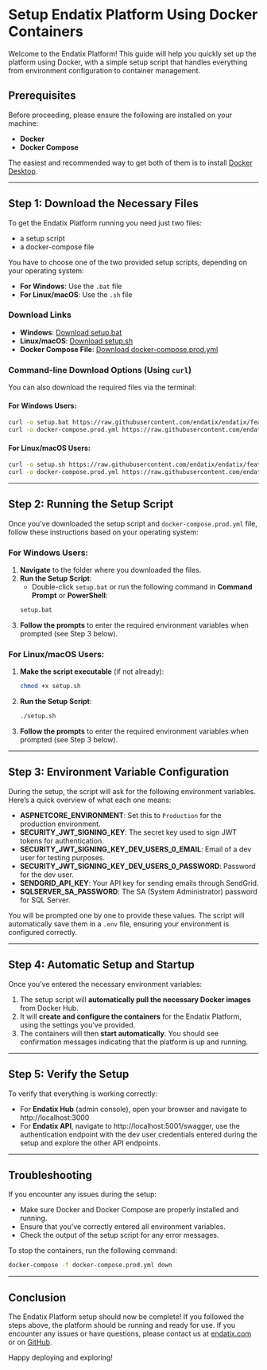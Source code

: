 # Setup Endatix Platform Using Docker Containers

Welcome to the Endatix Platform! This guide will help you quickly set up the platform using Docker, with a simple setup script that handles everything from environment configuration to container management.

## Prerequisites

Before proceeding, please ensure the following are installed on your machine:

- **Docker**
- **Docker Compose**

The easiest and recommended way to get both of them is to install [Docker Desktop](https://docs.docker.com/get-docker/).

---

## Step 1: Download the Necessary Files

To get the Endatix Platform running you need just two files:
- a setup script
- a docker-compose file

You have to choose one of the two provided setup scripts, depending on your operating system:

- **For Windows**: Use the `.bat` file
- **For Linux/macOS**: Use the `.sh` file

### Download Links

- **Windows**: [Download setup.bat](https://raw.githubusercontent.com/endatix/endatix/feature/issue-84-set-up-docker/docker/setup.bat)
- **Linux/macOS**: [Download setup.sh](https://raw.githubusercontent.com/endatix/endatix/feature/issue-84-set-up-docker/docker/setup.sh)
- **Docker Compose File**: [Download docker-compose.prod.yml](https://raw.githubusercontent.com/endatix/endatix/feature/issue-84-set-up-docker/docker/docker-compose.prod.yml)

### Command-line Download Options (Using `curl`)

You can also download the required files via the terminal:

#### For Windows Users:
```bash
curl -o setup.bat https://raw.githubusercontent.com/endatix/endatix/feature/issue-84-set-up-docker/docker/setup.bat
curl -o docker-compose.prod.yml https://raw.githubusercontent.com/endatix/endatix/feature/issue-84-set-up-docker/docker/docker-compose.prod.yml
```

#### For Linux/macOS Users:
```bash
curl -o setup.sh https://raw.githubusercontent.com/endatix/endatix/feature/issue-84-set-up-docker/docker/setup.sh
curl -o docker-compose.prod.yml https://raw.githubusercontent.com/endatix/endatix/feature/issue-84-set-up-docker/docker/docker-compose.prod.yml
```

---

## Step 2: Running the Setup Script

Once you've downloaded the setup script and `docker-compose.prod.yml` file, follow these instructions based on your operating system:

### **For Windows Users**:
1. **Navigate** to the folder where you downloaded the files.
2. **Run the Setup Script**: 
   - Double-click `setup.bat` or run the following command in **Command Prompt** or **PowerShell**:
   ```bash
   setup.bat
   ```
3. **Follow the prompts** to enter the required environment variables when prompted (see Step 3 below).

### **For Linux/macOS Users**:
1. **Make the script executable** (if not already):
   ```bash
   chmod +x setup.sh
   ```
2. **Run the Setup Script**:
   ```bash
   ./setup.sh
   ```
3. **Follow the prompts** to enter the required environment variables when prompted (see Step 3 below).

---

## Step 3: Environment Variable Configuration

During the setup, the script will ask for the following environment variables. Here’s a quick overview of what each one means:

- **ASPNETCORE_ENVIRONMENT**: Set this to `Production` for the production environment.
- **SECURITY_JWT_SIGNING_KEY**: The secret key used to sign JWT tokens for authentication.
- **SECURITY_JWT_SIGNING_KEY_DEV_USERS_0_EMAIL**: Email of a dev user for testing purposes.
- **SECURITY_JWT_SIGNING_KEY_DEV_USERS_0_PASSWORD**: Password for the dev user.
- **SENDGRID_API_KEY**: Your API key for sending emails through SendGrid.
- **SQLSERVER_SA_PASSWORD**: The SA (System Administrator) password for SQL Server.

You will be prompted one by one to provide these values. The script will automatically save them in a `.env` file, ensuring your environment is configured correctly.

---

## Step 4: Automatic Setup and Startup

Once you’ve entered the necessary environment variables:

1. The setup script will **automatically pull the necessary Docker images** from Docker Hub.
2. It will **create and configure the containers** for the Endatix Platform, using the settings you've provided.
3. The containers will then **start automatically**. You should see confirmation messages indicating that the platform is up and running.

---

## Step 5: Verify the Setup

To verify that everything is working correctly:

- For **Endatix Hub** (admin console), open your browser and navigate to http://localhost:3000
- For **Endatix API**, navigate to http://localhost:5001/swagger, use the authentication endpoint with the dev user credentials entered during the setup and explore the other API endpoints.

---

## Troubleshooting

If you encounter any issues during the setup:

- Make sure Docker and Docker Compose are properly installed and running.
- Ensure that you've correctly entered all environment variables.
- Check the output of the setup script for any error messages.

To stop the containers, run the following command:

```bash
docker-compose -f docker-compose.prod.yml down
```

---

## Conclusion

The Endatix Platform setup should now be complete! If you followed the steps above, the platform should be running and ready for use. If you encounter any issues or have questions, please contact us at [endatix.com](https://endatix.com/contact) or on [GitHub](https://github.com/endatix/endatix/discussions).

Happy deploying and exploring!
